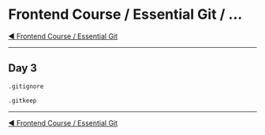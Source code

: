 # Frontend Course / Essential Git / ...

[:arrow_backward: Frontend Course / Essential Git](./README.md)

---

## Day 3

```sh
.gitignore
```

```sh
.gitkeep
```

---

[:arrow_backward: Frontend Course / Essential Git](./README.md)
